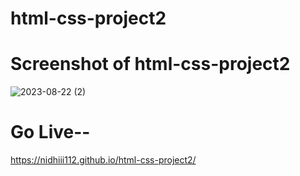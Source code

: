 # html-css-project2

# Screenshot of html-css-project2

![2023-08-22 (2)](https://github.com/nidhiii112/html-css-project2/assets/117963273/9cb01cd5-9044-4404-9683-80d9cc150145)

# Go Live--

https://nidhiii112.github.io/html-css-project2/
